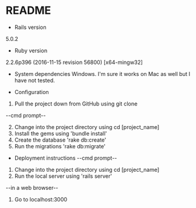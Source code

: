 # README

* Rails version

5.0.2

* Ruby version

2.2.6p396 (2016-11-15 revision 56800) [x64-mingw32]


* System dependencies
Windows. I'm sure it works on Mac as well but I have not tested.

* Configuration
1. Pull the project down from GitHub using git clone

--cmd prompt--


2. Change into the project directory using cd [project_name]
3. Install the gems using 'bundle install'
4. Create the database 'rake db:create'
5. Run the migrations 'rake db:migrate'

* Deployment instructions
--cmd prompt--


1. Change into the project directory using cd [project_name]
2. Run the local server using 'rails server'

--in a web browser--
1. Go to localhost:3000

